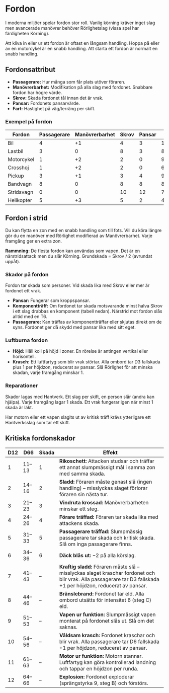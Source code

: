 # Fordon

I moderna miljöer spelar fordon stor roll. Vanlig körning kräver inget slag men avancerade manövrer behöver Rörlighetslag (vissa spel har färdigheten Körning).

Att kliva in eller ur ett fordon är oftast en långsam handling. Hoppa på eller av en motorcykel är en snabb handling. Att starta ett fordon är normalt en snabb handling.

## Fordonsattribut
- **Passagerare:** Hur många som får plats utöver föraren.
- **Manövrerbarhet:** Modifikation på alla slag med fordonet. Snabbare fordon har högre värde.
- **Skrov:** Skada fordonet tål innan det är vrak.
- **Pansar:** Fordonets pansarvärde.
- **Fart:** Hastighet på väg/terräng per skift.

### Exempel på fordon

| Fordon | Passagerare | Manövrerbarhet | Skrov | Pansar | Fart |
|-------|-------------|---------------|------|-------|------|
| Bil | 4 | +1 | 4 | 3 | 10/1 |
| Lastbil | 3 | 0 | 8 | 3 | 8/1 |
| Motorcykel | 1 | +2 | 2 | 0 | 9/2 |
| Crosshoj | 1 | +2 | 2 | 0 | 6/4 |
| Pickup | 3 | +1 | 3 | 4 | 9/4 |
| Bandvagn | 8 | 0 | 8 | 8 | 8/6 |
| Stridsvagn | 0 | 0 | 10 | 12 | 7/6 |
| Helikopter | 5 | +3 | 5 | 2 | 40/40 |

## Fordon i strid
Du kan flytta en zon med en snabb handling som till fots. Vill du köra längre gör du en manöver med Rörlighet modifierad av Manövrerbarhet. Varje framgång ger en extra zon.

**Rammning:** De flesta fordon kan användas som vapen. Det är en närstridsattack men du slår Körning. Grundskada = Skrov / 2 (avrundat uppåt).

### Skador på fordon
Fordon tar skada som personer. Vid skada lika med Skrov eller mer är fordonet ett vrak.

- **Pansar:** Fungerar som kroppspansar.
- **Komponentträff:** Om fordonet tar skada motsvarande minst halva Skrov i ett slag drabbas en komponent (tabell nedan). Närstrid mot fordon slås alltid med en T6.
- **Passagerare:** Kan träffas av komponentträffar eller skjutas direkt om de syns. Fordonet ger då skydd med pansar lika med sitt eget.

### Luftburna fordon
- **Höjd:** Håll koll på höjd i zoner. En rörelse är antingen vertikal eller horisontell.
- **Krasch:** Ett luftfartyg som blir vrak störtar. Alla ombord tar D3 fallskada plus 1 per höjdzon, reducerat av pansar. Slå Rörlighet för att minska skadan, varje framgång minskar 1.

### Reparationer
Skador lagas med Hantverk. Ett slag per skift, en person slår (andra kan hjälpa). Varje framgång lagar 1 skada. Ett vrak fungerar igen när minst 1 skada är läkt.

Har motorn eller ett vapen slagits ut av kritisk träff krävs ytterligare ett Hantverksslag som tar ett skift.

## Kritiska fordonskador

| D12 | D66 | Skada | Effekt |
|----|-----|-------|--------|
| 1 | 11–13 | 1 | **Rikoschett:** Attacken studsar och träffar ett annat slumpmässigt mål i samma zon med samma skada. |
| 2 | 14–16 | 2 | **Sladd:** Föraren måste genast slå (ingen handling) – misslyckas slaget förlorar föraren sin nästa tur. |
| 3 | 21–23 | 3 | **Vindruta krossad:** Manövrerbarheten minskar ett steg. |
| 4 | 24–26 | 4 | **Förare träffad:** Föraren tar skada lika med attackens skada. |
| 5 | 31–33 | 5 | **Passagerare träffad:** Slumpmässig passagerare tar skada och kritisk skada. Slå om inga passagerare finns. |
| 6 | 34–36 | 6 | **Däck blås ut:** −2 på alla körslag. |
| 7 | 41–43 | – | **Kraftig sladd:** Föraren måste slå – misslyckas slaget kraschar fordonet och blir vrak. Alla passagerare tar D3 fallskada +1 per höjdzon, reducerat av pansar. |
| 8 | 44–46 | – | **Bränslebrand:** Fordonet tar eld. Alla ombord utsätts för intensitet 6 (steg C) eld. |
| 9 | 51–53 | – | **Vapen ur funktion:** Slumpmässigt vapen monterat på fordonet slås ut. Slå om det saknas. |
| 10 | 54–56 | – | **Våldsam krasch:** Fordonet kraschar och blir vrak. Alla passagerare tar D6 fallskada +1 per höjdzon, reducerat av pansar. |
| 11 | 61–63 | – | **Motor ur funktion:** Motorn stannar. Luftfartyg kan göra kontrollerad landning och tappar en höjdzon per runda. |
| 12 | 64–66 | – | **Explosion:** Fordonet exploderar (sprängstyrka 9, steg B) och förstörs. |

